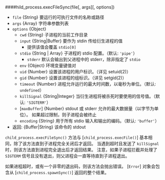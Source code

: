 ####hild_process.execFileSync(file[, args][, options])

* `file` {String} 要运行的可执行文件的名称或路径
* `args` {Array} 字符串参数列表
* `options` {Object}
  * `cwd` {String} 子进程的当前工作目录
  * `input` {String|Buffer} 要作为 stdin 传给衍生进程的值
    - 提供该值会覆盖 `stdio[0]`
  * `stdio` {String | Array} 子进程的 stdio 配置。（默认: `'pipe'`）
    - `stderr` 默认会输出到父进程中的 stderr，除非指定了 `stdio`
  * `env` {Object} 环境变量键值对
  * `uid` {Number} 设置该进程的用户标识。（详见 setuid(2)）
  * `gid` {Number} 设置该进程的组标识。（详见 setgid(2)）
  * `timeout` {Number} 进程允许运行的最大时间数，以毫秒为单位。（默认: `undefined`）
  * `killSignal` {String|Integer} 当衍生进程将被杀死时要使用的信号值。（默认: `'SIGTERM'`）
  * [`maxBuffer`] {Number} stdout 或 stderr 允许的最大数据量（以字节为单位）。
    如果超过限制，则子进程会被终止
  * `encoding` {String} 用于所有 stdio 输入和输出的编码。（默认: `'buffer'`）
* 返回: {Buffer|String} 该命令的 stdout

`child_process.execFileSync()` 方法与 [`child_process.execFile()`] 基本相同，除了该方法直到子进程完全关闭后才返回。
当遇到超时且发送了 `killSignal` 时，则该方法直到进程完全退出后才返回结果。
注意，如果子进程拦截并处理了 `SIGTERM` 信号且没有退出，则父进程会一直等待直到子进程退出。

如果进程超时，或有一个非零的退出码，则该方法会抛出错误。
[`Error`] 对象会包含从 [`child_process.spawnSync()`] 返回的整个结果。

